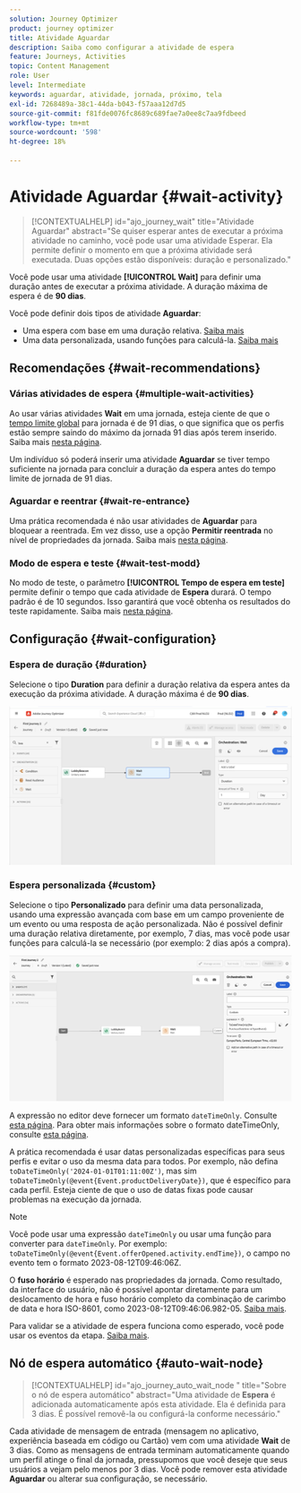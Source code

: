 ```yaml
---
solution: Journey Optimizer
product: journey optimizer
title: Atividade Aguardar
description: Saiba como configurar a atividade de espera
feature: Journeys, Activities
topic: Content Management
role: User
level: Intermediate
keywords: aguardar, atividade, jornada, próximo, tela
exl-id: 7268489a-38c1-44da-b043-f57aaa12d7d5
source-git-commit: f81fde0076fc8689c689fae7a0ee8c7aa9fdbeed
workflow-type: tm+mt
source-wordcount: '598'
ht-degree: 18%

---
```


# Atividade Aguardar {#wait-activity}

>[!CONTEXTUALHELP]
>id="ajo_journey_wait"
>title="Atividade Aguardar"
>abstract="Se quiser esperar antes de executar a próxima atividade no caminho, você pode usar uma atividade Esperar. Ela permite definir o momento em que a próxima atividade será executada. Duas opções estão disponíveis: duração e personalizado."

Você pode usar uma atividade **[!UICONTROL Wait]** para definir uma duração antes de executar a próxima atividade.  A duração máxima de espera é de **90 dias**.

Você pode definir dois tipos de atividade **Aguardar**:

* Uma espera com base em uma duração relativa. [Saiba mais](#duration)
* Uma data personalizada, usando funções para calculá-la. [Saiba mais](#custom)

<!--
* [Email send time optimization](#email_send_time_optimization)
* [Fixed date](#fixed_date) 
-->

## Recomendações {#wait-recommendations}

### Várias atividades de espera {#multiple-wait-activities}

Ao usar várias atividades **Wait** em uma jornada, esteja ciente de que o [tempo limite global](journey-properties.md#global_timeout) para jornada é de 91 dias, o que significa que os perfis estão sempre saindo do máximo da jornada 91 dias após terem inserido. Saiba mais [nesta página](journey-properties.md#global_timeout).

Um indivíduo só poderá inserir uma atividade **Aguardar** se tiver tempo suficiente na jornada para concluir a duração da espera antes do tempo limite de jornada de 91 dias.

### Aguardar e reentrar {#wait-re-entrance}

Uma prática recomendada é não usar atividades de **Aguardar** para bloquear a reentrada. Em vez disso, use a opção **Permitir reentrada** no nível de propriedades da jornada. Saiba mais [nesta página](../building-journeys/journey-properties.md#entrance).

### Modo de espera e teste {#wait-test-modd}

No modo de teste, o parâmetro **[!UICONTROL Tempo de espera em teste]** permite definir o tempo que cada atividade de **Espera** durará. O tempo padrão é de 10 segundos. Isso garantirá que você obtenha os resultados do teste rapidamente. Saiba mais [nesta página](../building-journeys/testing-the-journey.md).

## Configuração {#wait-configuration}

### Espera de duração {#duration}

Selecione o tipo **Duration** para definir a duração relativa da espera antes da execução da próxima atividade. A duração máxima é de **90 dias**.

![Definir a duração da espera](assets/journey55.png)

<!--
## Fixed date wait{#fixed_date}

Select the date for the execution of the next activity.

![](assets/journey56.png)

-->

### Espera personalizada {#custom}

Selecione o tipo **Personalizado** para definir uma data personalizada, usando uma expressão avançada com base em um campo proveniente de um evento ou uma resposta de ação personalizada. Não é possível definir uma duração relativa diretamente, por exemplo, 7 dias, mas você pode usar funções para calculá-la se necessário (por exemplo: 2 dias após a compra).

![Definir uma espera personalizada com uma expressão](assets/journey57.png)

A expressão no editor deve fornecer um formato `dateTimeOnly`. Consulte [esta página](expression/expressionadvanced.md). Para obter mais informações sobre o formato dateTimeOnly, consulte [esta página](expression/data-types.md).

A prática recomendada é usar datas personalizadas específicas para seus perfis e evitar o uso da mesma data para todos. Por exemplo, não defina `toDateTimeOnly('2024-01-01T01:11:00Z')`, mas sim `toDateTimeOnly(@event{Event.productDeliveryDate})`, que é específico para cada perfil. Esteja ciente de que o uso de datas fixas pode causar problemas na execução da jornada.


>[!NOTE]
>
>Você pode usar uma expressão `dateTimeOnly` ou usar uma função para converter para `dateTimeOnly`. Por exemplo: `toDateTimeOnly(@event{Event.offerOpened.activity.endTime})`, o campo no evento tem o formato 2023-08-12T09:46:06Z.
>
>O **fuso horário** é esperado nas propriedades da jornada. Como resultado, da interface do usuário, não é possível apontar diretamente para um deslocamento de hora e fuso horário completo da combinação de carimbo de data e hora ISO-8601, como 2023-08-12T09:46:06.982-05. [Saiba mais](../building-journeys/timezone-management.md).


Para validar se a atividade de espera funciona como esperado, você pode usar os eventos da etapa. [Saiba mais](../reports/query-examples.md#common-queries).

<!--## Email send time optimization{#email_send_time_optimization}

This type of wait uses a score calculated in Adobe Experience Platform. The score calculates the propensity to click or open an email in the future based on past behavior. Note that the algorithm calculating the score needs a certain amount of data to work. As a result, when it does not have enough data, the default wait time will apply. At publication time, you'll be notified that the default time applies.

>[!NOTE]
>
>The first event of your journey must have a namespace.
>
>This capability is only available after an **[!UICONTROL Email]** activity. You need to have Adobe Campaign Standard.

1. In the **[!UICONTROL Amount of time]** field, define the number of hours to consider to optimize email sending.
1. In the **[!UICONTROL Optimization type]** field, choose if the optimization should increase clicks or opens.
1. In the **[!UICONTROL Default time]** field, define the default time to wait if the predictive send time score is not available.

    >[!NOTE]
    >
    >Note that the send time score can be unavailable because there is not enough data to perform the calculation. In this case, you will be informed, at publication time, that the default time applies.

![](assets/journey57bis.png)-->

## Nó de espera automático  {#auto-wait-node}


>[!CONTEXTUALHELP]
>id="ajo_journey_auto_wait_node "
>title="Sobre o nó de espera automático"
>abstract="Uma atividade de **Espera** é adicionada automaticamente após esta atividade. Ela é definida para 3 dias. É possível removê-la ou configurá-la conforme necessário."

Cada atividade de mensagem de entrada (mensagem no aplicativo, experiência baseada em código ou Cartão) vem com uma atividade **Wait** de 3 dias. Como as mensagens de entrada terminam automaticamente quando um perfil atinge o final da jornada, pressupomos que você deseje que seus usuários a vejam pelo menos por 3 dias. Você pode remover esta atividade **Aguardar** ou alterar sua configuração, se necessário.